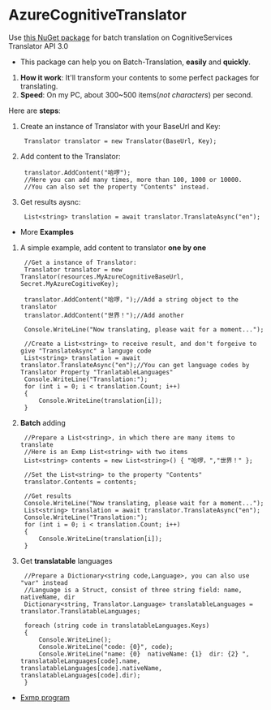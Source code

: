 # AzureCognitiveTranslator
Use [this NuGet package](https://www.nuget.org/packages/AzureCognitiveTranslator/) for batch translation on CognitiveServices Translator API 3.0

* This package can help you on Batch-Translation, **easily** and **quickly**. 
1. **How it work**: It'll transform your contents to some perfect packages for translating.
1. **Speed**: On my PC, about 300~500 items(*not characters*) per second.

Here are **steps**:


1. Create an instance of Translator with your BaseUrl and Key:

        Translator translator = new Translator(BaseUrl, Key);
1. Add content to the Translator:

        translator.AddContent("哈啰");
        //Here you can add many times, more than 100, 1000 or 10000.
        //You can also set the property "Contents" instead.
1. Get results aysnc:

        List<string> translation = await translator.TranslateAsync("en");



* More **Examples**

1. A simple example, add content to translator **one by one**

        //Get a instance of Translator:
        Translator translator = new Translator(resources.MyAzureCognitiveBaseUrl, Secret.MyAzureCogitiveKey);

        translator.AddContent("哈啰，");//Add a string object to the translator
        translator.AddContent("世界！");//Add another

        Console.WriteLine("Now translating, please wait for a moment...");

        //Create a List<string> to receive result, and don't forgeive to give "TranslateAsync" a languge code
        List<string> translation = await translator.TranslateAsync("en");//You can get language codes by Translator Property "TranlatableLanguages"
        Console.WriteLine("Translation:");
        for (int i = 0; i < translation.Count; i++)
        {
            Console.WriteLine(translation[i]);
        }

1. **Batch** adding

        //Prepare a List<string>, in which there are many items to translate
        //Here is an Exmp List<string> with two items
        List<string> contents = new List<string>() { "哈啰，","世界！" };

        //Set the List<string> to the property "Contents"
        translator.Contents = contents;

        //Get results
        Console.WriteLine("Now translating, please wait for a moment...");
        List<string> translation = await translator.TranslateAsync("en");
        Console.WriteLine("Translation:");
        for (int i = 0; i < translation.Count; i++)
        {
            Console.WriteLine(translation[i]);
        }

1. Get **translatable** languages

        //Prepare a Dictionary<string code,Language>, you can also use "var" instead
        //Language is a Struct, consist of three string field: name, nativeName, dir
        Dictionary<string, Translator.Language> translatableLanguages = translator.TranslatableLanguages;

        foreach (string code in translatableLanguages.Keys)
        {
            Console.WriteLine();
            Console.WriteLine("code: {0}", code);
            Console.WriteLine("name: {0}  nativeName: {1}  dir: {2} ", translatableLanguages[code].name, translatableLanguages[code].nativeName, translatableLanguages[code].dir);
        }

* [Exmp program](https://github.com/mujiannan/ExmpForTranslator)
